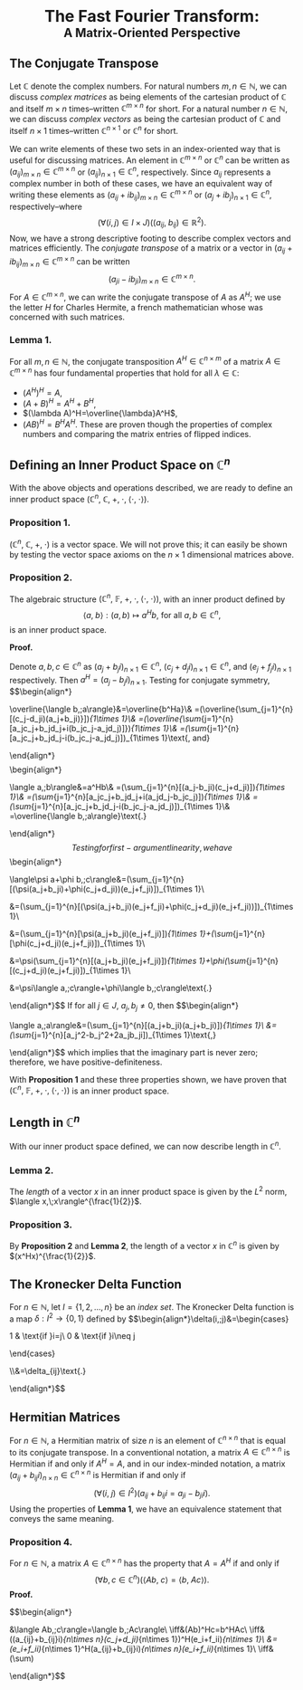 <div style="text-align: center;">
  <h1 style="margin: 0; font-weight: bold;">The Fast Fourier Transform:</h1>
  <h2 style="margin: 0;">A Matrix-Oriented Perspective</h2>
</div>

## The Conjugate Transpose

Let $\mathbb{C}$ denote the complex numbers. For natural numbers $m,n\in\mathbb{N}$, we can discuss *complex matrices* as being elements of the cartesian product of $\mathbb{C}$ and itself $m\times n$ times–written $\mathbb{C}^{m\times n}$ for short. For a natural number $n\in\mathbb{N}$, we can discuss *complex vectors* as being the cartesian product of $\mathbb{C}$ and itself $n\times 1$ times–written $\mathbb{C}^{n\times 1}$ or $\mathbb{C}^{n}$ for short. 

We can write elements of these two sets in an index-oriented way that is useful for discussing matrices. An element in $\mathbb{C}^{m\times n}$ or $\mathbb{C}^{n}$ can be written as $(a_{ij})_{m\times n}\in \mathbb{C}^{m\times n}$ or $(a_{ij})_{n\times1}\in \mathbb{C}^n$, respectively. Since $a_{ij}$ represents a complex number in both of these cases, we have an equivalent way of writing these elements as  $(a_{ij}+ib_{ij})_{m\times n}\in \mathbb{C}^{m\times n}$ or $(a_{j}+ib_{j})_{n\times1}\in \mathbb{C}^n$, respectively–where
$$(\forall(i,j)\in I\times J)((a_{ij},\;b_{ij})\in\mathbb{R}^2)\text{.}$$
Now, we have a strong descriptive footing to describe complex vectors and matrices efficiently. The *conjugate transpose* of a matrix or a vector in $(a_{ij}+ib_{ij})_{m\times n}\in \mathbb{C}^{m\times n}$ can be written
$$(a_{ji}-ib_{ji})_{m\times n}\in \mathbb{C}^{m\times n}\text{.}$$
For $A\in\mathbb{C}^{m\times n}$, we can write the conjugate transpose of $A$ as $A^H$; we use the letter $H$ for Charles Hermite, a french mathematician whose was concerned with such matrices.

### Lemma 1.

For all $m,n\in\mathbb{N}$, the conjugate transposition $A^H\in\mathbb{C}^{n\times m}$ of a matrix $A\in\mathbb{C}^{m\times n}$ has four fundamental properties that hold for all $\lambda\in\mathbb{C}$:
- $(A^H)^H=A$,
- $(A+B)^H=A^H+B^H$,
- $(\lambda A)^H=\overline{\lambda}A^H$,
- $(AB)^H=B^HA^H$.
These are proven though the properties of complex numbers and comparing the matrix entries of flipped indices.

## Defining an Inner Product Space on $\mathbb{C}^n$

With the above objects and operations described, we are ready to define an inner product space $(\mathbb{C}^n,\;\mathbb{C},\;+,\;\cdot,\;\langle\cdot,\;\cdot\rangle)$. 

### Proposition 1.

$(\mathbb{C}^n,\;\mathbb{C},\;+,\;\cdot)$ is a vector space. We will not prove this; it can easily be shown by testing the vector space axioms on the $n\times 1$ dimensional matrices above.

### Proposition 2.

The algebraic structure $(\mathbb{C}^n,\;\mathbb{F},\;+,\;\cdot,\;\langle\cdot,\;\cdot\rangle)$, with an inner product defined by
$$\langle a,\;b\rangle:(a,b)\mapsto a^Hb\text{, for all }a,b\in\mathbb{C}^n\text{,}$$
is an inner product space.

**Proof.**

Denote $a,b,c\in\mathbb{C}^n$ as $(a_{j}+b_{j}i)_{n\times 1}\in\mathbb{C}^n$, $(c_{j}+d_{j}i)_{n\times 1}\in\mathbb{C}^n$, and $(e_j+f_ji)_{n\times 1}$ respectively. Then $a^H=(a_{j}-b_{j}i)_{n\times 1}$. Testing for conjugate symmetry, 
$$\begin{align*}

\overline{\langle b,\;a\rangle}&=\overline{b^Ha}\\&
=(\overline{\sum_{j=1}^{n}[(c_j-d_ji)(a_j+b_ji)}])_{1\times 1}\\&
=(\overline{\sum_{j=1}^{n}[a_jc_j+b_jd_j+i(b_jc_j-a_jd_j)]})_{1\times 1}\\&
=(\sum_{j=1}^{n}[a_jc_j+b_jd_j-i(b_jc_j-a_jd_j)])_{1\times 1}\text{, and}

\end{align*}$$
$$\begin{align*}

\langle a,\;b\rangle&=a^Hb\\&
=(\sum_{j=1}^{n}[(a_j-b_ji)(c_j+d_ji)])_{1\times 1}\\&
=(\sum_{j=1}^{n}[a_jc_j+b_jd_j+i(a_jd_j-b_jc_j)])_{1\times 1}\\&
=(\sum_{j=1}^{n}[a_jc_j+b_jd_j-i(b_jc_j-a_jd_j)])_{1\times 1}\\&
=\overline{\langle b,\;a\rangle}\text{.}

\end{align*}$$
Testing for first-argument linearity, we have
$$\begin{align*}

\langle\psi a+\phi b,\;c\rangle&=(\sum_{j=1}^{n}[(\psi(a_j+b_ji)+\phi(c_j+d_ji))(e_j+f_ji)])_{1\times 1}\\

&=(\sum_{j=1}^{n}[(\psi(a_j+b_ji)(e_j+f_ji)+\phi(c_j+d_ji)(e_j+f_ji))])_{1\times 1}\\

&=(\sum_{j=1}^{n}[\psi(a_j+b_ji)(e_j+f_ji)])_{1\times 1}+(\sum_{j=1}^{n}[\phi(c_j+d_ji)(e_j+f_ji)])_{1\times 1}\\

&=\psi(\sum_{j=1}^{n}[(a_j+b_ji)(e_j+f_ji)])_{1\times 1}+\phi(\sum_{j=1}^{n}[(c_j+d_ji)(e_j+f_ji)])_{1\times 1}\\

&=\psi\langle a,\;c\rangle+\phi\langle b,\;c\rangle\text{.}

\end{align*}$$
If for all $j\in J$, $a_j,b_j\neq 0$, then
$$\begin{align*}

\langle a,\;a\rangle&=(\sum_{j=1}^{n}[(a_j+b_ji)(a_j+b_ji)])_{1\times 1}\\
&=(\sum_{j=1}^{n}[a_j^2-b_j^2+2a_jb_ji])_{1\times 1}\text{,}

\end{align*}$$
which implies that the imaginary part is never zero; therefore, we have positive-definiteness.

With **Proposition 1** and these three properties shown, we have proven that $(\mathbb{C}^n,\;\mathbb{F},\;+,\;\cdot,\;\langle\cdot,\;\cdot\rangle)$ is an inner product space.

## Length in $\mathbb{C}^n$

With our inner product space defined, we can now describe length in $\mathbb{C}^n$. 

### Lemma 2.

The *length* of a vector $x$ in an inner product space is given by the $L^2$ norm, $\langle x,\;x\rangle^{\frac{1}{2}}$. 

### Proposition 3. 

By **Proposition 2** and **Lemma 2**, the length of a vector $x$ in $\mathbb{C}^n$ is given by $(x^Hx)^{\frac{1}{2}}$.

## The Kronecker Delta Function

For $n\in \mathbb{N}$, let $I=\{1,2,\dots,n\}$ be an *index set*. The Kronecker Delta function is a map $\delta:I^2\rightarrow\{0,1\}$ defined by
$$\begin{align*}\delta(i,\;j)&=\begin{cases}

1 & \text{if }i=j\\
0 & \text{if }i\neq j

\end{cases}

\\\\&=\delta_{ij}\text{.}

\end{align*}$$

## Hermitian Matrices

For $n\in\mathbb{N}$, a Hermitian matrix of size $n$ is an element of $\mathbb{C}^{n\times n}$ that is equal to its conjugate transpose. In a conventional notation, a matrix $A\in\mathbb{C}^{n\times n}$ is Hermitian if and only if $A^H=A$, and in our index-minded notation, a matrix $(a_{ij}+b_{ij}i)_{n\times n}\in\mathbb{C}^{n\times n}$ is Hermitian if and only if
$$(\forall(i,\;j)\in I^2)(a_{ij}+b_{ij}i=a_{ji}-b_{ji}i)\text{.}$$
Using the properties of **Lemma 1**, we have an equivalence statement that conveys the same meaning. 

### Proposition 4. 

For $n\in\mathbb{N}$, a matrix $A\in\mathbb{C}^{n\times n}$ has the property that $A=A^H$ if and only if 
$$(\forall b,c\in\mathbb{C}^n)(\langle Ab,\;c\rangle=\langle b,\;Ac\rangle)\text{.}$$
**Proof.**

$$\begin{align*}

&\langle Ab,\;c\rangle=\langle b,\;Ac\rangle\\
\iff&(Ab)^Hc=b^HAc\\
\iff&((a_{ij}+b_{ij}i)_{n\times n}(c_j+d_ji)_{n\times 1})^H(e_i+f_ii)_{n\times 1}\\
&=(e_i+f_ii)_{n\times 1}^H(a_{ij}+b_{ij}i)_{n\times n}(e_i+f_ii)_{n\times 1}\\
\iff&(\sum)

\end{align*}$$